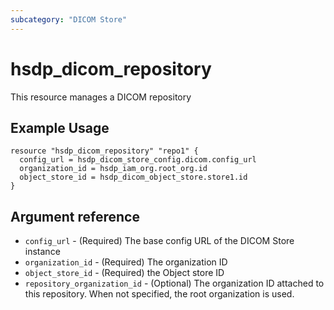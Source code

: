 ```yaml
---
subcategory: "DICOM Store"
---
```


# hsdp_dicom_repository

This resource manages a DICOM repository

## Example Usage

```hcl
resource "hsdp_dicom_repository" "repo1" {
  config_url = hsdp_dicom_store_config.dicom.config_url
  organization_id = hsdp_iam_org.root_org.id
  object_store_id = hsdp_dicom_object_store.store1.id
}
```

## Argument reference

* `config_url` - (Required) The base config URL of the DICOM Store instance
* `organization_id` - (Required) The organization ID
* `object_store_id` - (Required) the Object store ID
* `repository_organization_id` - (Optional) The organization ID attached to this repository.
  When not specified, the root organization is used.

